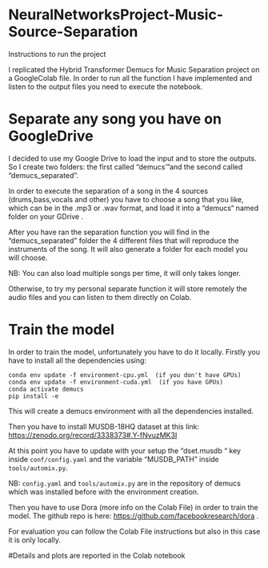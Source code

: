 # NeuralNetworksProject-Music-Source-Separation

Instructions to run the project

I replicated the Hybrid Transformer Demucs for Music Separation project on a GoogleColab file.
In order to run all the function I have implemented and listen to the output files you need to execute the notebook.


# Separate any song you have on GoogleDrive

I decided to use my Google Drive to load the input and to store the outputs. 
So I create two folders: the first called “demucs’”and the second called “demucs_separated”. 

In order to execute the separation of a song in the 4 sources (drums,bass,vocals and other) you have to choose a song that you like, which can be in the .mp3 or .wav format, and load it into a “demucs“ named folder on your GDrive .

After you have ran the separation function you will find in the “demucs_separated” folder the 4 different files that will reproduce the instruments of the song. It will also generate a folder for each model you will choose.

NB: You can also load multiple songs per time, it will only takes longer.

Otherwise, to try my personal separate function it will store remotely the audio files and you can listen to them directly on Colab.

# Train the model

In order to train the model, unfortunately you have to do it locally. 
Firstly you have to install all the dependencies using:

```
conda env update -f environment-cpu.yml  (if you don't have GPUs)
conda env update -f environment-cuda.yml  (if you have GPUs)
conda activate demucs
pip install -e 
```


This will create a demucs environment with all the dependencies installed.

Then you have to install MUSDB-18HQ dataset at this link: https://zenodo.org/record/3338373#.Y-fNvuzMK3I

At this point you have to update with your setup the “dset.musdb “ key inside ```conf/config.yaml``` and the variable “MUSDB_PATH” inside ```tools/automix.py```. 

NB: ```config.yaml``` and ```tools/automix.py``` are in the repository of demucs which was installed before with the environment creation.

Then you have to use Dora (more info on the Colab File) in order to train the model.
The github repo is here: https://github.com/facebookresearch/dora .

For evaluation you can follow the Colab File instructions but also in this case it is only locally.


#Details and plots are reported in the Colab notebook

